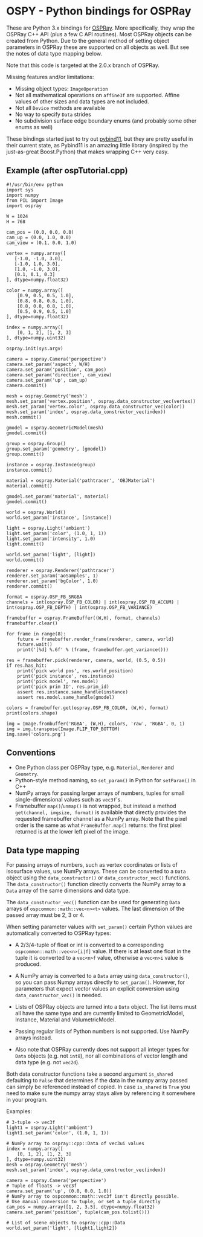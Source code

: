 # OSPY - Python bindings for OSPRay

These are Python 3.x bindings for [OSPRay](https://www.ospray.org).
More specifically, they wrap the OSPRay C++ API (plus a few C API routines).
Most OSPRay objects can be created from Python. Due to the general
method of setting object parameters in OSPRay these are supported
on all objects as well. But see the notes of data type mapping
below.

Note that this code is targeted at the 2.0.x branch of OSPRay.

Missing features and/or limitations:
- Missing object types: `ImageOperation`
- Not all mathematical operations on `affine3f` are supported. Affine values of other sizes and data types are not included.
- Not all `Device` methods are available
- No way to specify `Data` strides
- No subdivision surface edge boundary enums (and probably some other enums as well)

These bindings started just to try out [pybind11](https://github.com/pybind/pybind11),
but they are pretty useful in their current state, as Pybind11 is an amazing little
library (inspired by the just-as-great Boost.Python) that makes wrapping
C++ very easy.

## Example (after ospTutorial.cpp)

```
#!/usr/bin/env python
import sys
import numpy
from PIL import Image
import ospray

W = 1024
H = 768

cam_pos = (0.0, 0.0, 0.0)
cam_up = (0.0, 1.0, 0.0)
cam_view = (0.1, 0.0, 1.0)

vertex = numpy.array([
   [-1.0, -1.0, 3.0],
   [-1.0, 1.0, 3.0],
   [1.0, -1.0, 3.0],
   [0.1, 0.1, 0.3]
], dtype=numpy.float32)

color = numpy.array([
    [0.9, 0.5, 0.5, 1.0],
    [0.8, 0.8, 0.8, 1.0],
    [0.8, 0.8, 0.8, 1.0],
    [0.5, 0.9, 0.5, 1.0]
], dtype=numpy.float32)

index = numpy.array([
    [0, 1, 2], [1, 2, 3]
], dtype=numpy.uint32)

ospray.init(sys.argv)

camera = ospray.Camera('perspective')
camera.set_param('aspect', W/H)
camera.set_param('position', cam_pos)
camera.set_param('direction', cam_view)
camera.set_param('up', cam_up)
camera.commit()

mesh = ospray.Geometry('mesh')
mesh.set_param('vertex.position', ospray.data_constructor_vec(vertex))
mesh.set_param('vertex.color', ospray.data_constructor_vec(color))
mesh.set_param('index', ospray.data_constructor_vec(index))
mesh.commit()

gmodel = ospray.GeometricModel(mesh)
gmodel.commit()

group = ospray.Group()
group.set_param('geometry', [gmodel])
group.commit()

instance = ospray.Instance(group)
instance.commit()

material = ospray.Material('pathtracer', 'OBJMaterial')
material.commit()

gmodel.set_param('material', material)
gmodel.commit()

world = ospray.World()
world.set_param('instance', [instance])

light = ospray.Light('ambient')
light.set_param('color', (1.0, 1, 1))
light.set_param('intensity', 1.0)
light.commit()

world.set_param('light', [light])
world.commit()

renderer = ospray.Renderer('pathtracer')
renderer.set_param('aoSamples', 1)
renderer.set_param('bgColor', 1.0)
renderer.commit()

format = ospray.OSP_FB_SRGBA
channels = int(ospray.OSP_FB_COLOR) | int(ospray.OSP_FB_ACCUM) | int(ospray.OSP_FB_DEPTH) | int(ospray.OSP_FB_VARIANCE)

framebuffer = ospray.FrameBuffer((W,H), format, channels)
framebuffer.clear()

for frame in range(8):
    future = framebuffer.render_frame(renderer, camera, world)
    future.wait()
    print('[%d] %.6f' % (frame, framebuffer.get_variance()))
    
res = framebuffer.pick(renderer, camera, world, (0.5, 0.5))
if res.has_hit:
    print('pick world pos', res.world_position)
    print('pick instance', res.instance)
    print('pick model', res.model)
    print('pick prim ID', res.prim_id)    
    assert res.instance.same_handle(instance)
    assert res.model.same_handle(gmodel)

colors = framebuffer.get(ospray.OSP_FB_COLOR, (W,H), format)
print(colors.shape)

img = Image.frombuffer('RGBA', (W,H), colors, 'raw', 'RGBA', 0, 1)
img = img.transpose(Image.FLIP_TOP_BOTTOM)
img.save('colors.png')
```

## Conventions 

- One Python class per OSPRay type, e.g. `Material`, `Renderer` and `Geometry`.
- Python-style method naming, so `set_param()` in Python for `setParam()` in C++
- NumPy arrays for passing larger arrays of numbers, tuples for small single-dimensional
  values such as `vec3f`'s.
- Framebuffer `map()`/`unmap()` is not wrapped, but instead a method `get(channel, imgsize, format)`
  is available that directly provides the requested framebuffer channel as
  a NumPy array. Note that the pixel order is the same as what `FrameBuffer.map()`
  returns: the first pixel returned is at the lower left pixel of the image.

## Data type mapping

For passing arrays of numbers, such as vertex coordinates or lists of isosurface
values, use NumPy arrays. These can be converted to a `Data` object using the 
`data_constructor()` or `data_constructor_vec()` functions. The `data_constructor()`
function directly converts the NumPy array to a `Data` array of the same dimensions
and data type. 

The `data_constructor_vec()` function can be used for generating `Data` arrays of 
`ospcommon::math::vec<n><t>` values. The last dimension of the passed array must 
be 2, 3 or 4. 

When setting parameter values with `set_param()` certain Python values 
are automatically converted to OSPRay types:

- A 2/3/4-tuple of float or int is converted to a corresponding 
  `ospcommon::math::vec<n>[i|f]` value. If there is at least one float
  in the tuple it is converted to a `vec<n>f` value, otherwise a `vec<n>i`
  value is produced.
  
- A NumPy array is converted to a `Data` array using `data_constructor()`, so
  you can pass Numpy arrays directly to `set_param()`. However, for parameters
  that expect vector values an explicit conversion using `data_constructor_vec()` 
  is needed.
  
- Lists of OSPRay objects are turned into a `Data` object. The list items
  must all have the same type and are currently limited to GeometricModel, 
  Instance, Material and VolumetricModel. 

- Passing regular lists of Python numbers is not supported. Use NumPy 
  arrays instead.

- Also note that OSPRay currently does not support all integer
  types for `Data` objects (e.g. not `int8`), nor all combinations
  of vector length and data type (e.g. not `vec2d`).

Both data constructor functions take a second argument `is_shared` defaulting
to `False` that determines if the data in the numpy array passed can simply 
be referenced instead of copied. In case `is_shared` is `True` you need to 
make sure the numpy array stays alive by referencing it somewhere in your
program.

Examples:

```
# 3-tuple -> vec3f
light1 = ospray.Light('ambient')
light1.set_param('color', (1.0, 1, 1))

# NumPy array to ospray::cpp::Data of vec3ui values
index = numpy.array([
    [0, 1, 2], [1, 2, 3]
], dtype=numpy.uint32)
mesh = ospray.Geometry('mesh')
mesh.set_param('index', ospray.data_constructor_vec(index))

camera = ospray.Camera('perspective')
# Tuple of floats -> vec3f
camera.set_param('up', (0.0, 0.0, 1.0))
# NumPy array to ospcommon::math::vec3f isn't directly possible.
# Use manual conversion to tuple, or set a tuple directly
cam_pos = numpy.array([1, 2, 3.5], dtype=numpy.float32)
camera.set_param('position', tuple(cam_pos.tolist()))

# List of scene objects to ospray::cpp::Data
world.set_param('light', [light1,light2])
```
